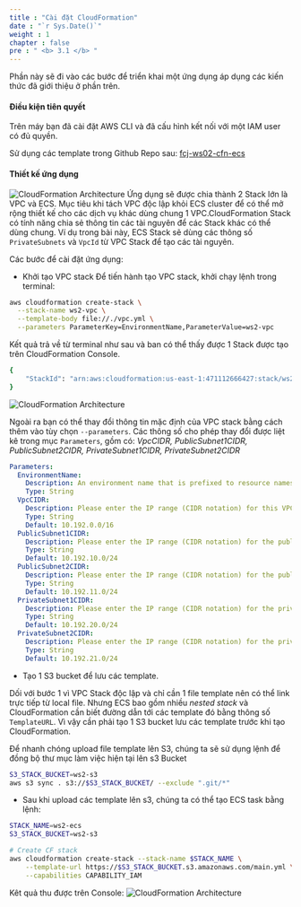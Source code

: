 ```yaml
---
title : "Cài đặt CloudFormation"
date : "`r Sys.Date()`"
weight : 1
chapter : false
pre : " <b> 3.1 </b> "
---
```


Phần này sẽ đi vào các bước để triển khai một ứng dụng áp dụng các kiến thức đã giới thiệu ở phần trên.

#### Điều kiện tiên quyết

Trên máy bạn đã cài đặt AWS CLI và đã cấu hình kết nối với một IAM user có đủ quyền.

Sử dụng các template trong Github Repo sau: [fcj-ws02-cfn-ecs](https://github.com/vanminh1701/fcj-ws02-cfn-ecs)

#### Thiết kế ứng dụng

![CloudFormation Architecture](/images/3.1-cloudformation-architecture.png)
Ứng dụng sẽ được chia thành 2 Stack lớn là VPC và ECS. Mục tiêu khi tách VPC độc lập khỏi ECS cluster để  có thể mở rộng thiết kế cho các dịch vụ khác dùng chung 1 VPC.CloudFormation Stack có tính năng chia sẻ thông tin các tài nguyên để các Stack khác có thể dùng chung. Ví dụ trong bài này, ECS Stack sẽ dùng các thông số `PrivateSubnets` và `VpcId` từ VPC Stack để tạo các tài nguyên.

Các bước để cài đặt ứng dụng:

- Khởi tạo VPC stack
  Để tiến hành tạo VPC stack, khởi chạy lệnh trong terminal:

```bash
aws cloudformation create-stack \
  --stack-name ws2-vpc \
  --template-body file://./vpc.yml \
  --parameters ParameterKey=EnvironmentName,ParameterValue=ws2-vpc
```

Kết quả trả về từ terminal như sau và ban có thể thấy được 1 Stack được tạo trên CloudFormation Console.

```sh
{
    "StackId": "arn:aws:cloudformation:us-east-1:471112666427:stack/ws2-vpc/fff8ced0-e4ba-11ee-aeef-0affc807a469"
}
```

![CloudFormation Architecture](/images/3.4-cloudformation-vpc-console.png)

Ngoài ra bạn có thể thay đổi thông tin mặc định của VPC stack bằng cách thêm vào tùy chọn `--parameters`. Các thông số cho phép thay đổi được liệt kê trong mục `Parameters`, gồm có: *VpcCIDR, PublicSubnet1CIDR, PublicSubnet2CIDR, PrivateSubnet1CIDR, PrivateSubnet2CIDR*

```yml
Parameters:
  EnvironmentName:
    Description: An environment name that is prefixed to resource names
    Type: String
  VpcCIDR:
    Description: Please enter the IP range (CIDR notation) for this VPC
    Type: String
    Default: 10.192.0.0/16
  PublicSubnet1CIDR:
    Description: Please enter the IP range (CIDR notation) for the public subnet in the first Availability Zone
    Type: String
    Default: 10.192.10.0/24
  PublicSubnet2CIDR:
    Description: Please enter the IP range (CIDR notation) for the public subnet in the second Availability Zone
    Type: String
    Default: 10.192.11.0/24
  PrivateSubnet1CIDR:
    Description: Please enter the IP range (CIDR notation) for the private subnet in the first Availability Zone
    Type: String
    Default: 10.192.20.0/24
  PrivateSubnet2CIDR:
    Description: Please enter the IP range (CIDR notation) for the private subnet in the second Availability Zone
    Type: String
    Default: 10.192.21.0/24
```

- Tạo 1 S3 bucket để lưu các template.

Dối với bước 1 vì VPC Stack độc lập và chỉ cần 1 file template nên có thể  link trực tiếp từ local file. Nhưng ECS bao gồm nhiều *nested stack* và CloudFormation cần biết đường dẫn tới các template đó bằng thông số `TemplateURL`. Vì vậy cần phải tạo 1 S3 bucket lưu các template trước khi tạo CloudFormation.

Để nhanh chóng upload file template lên S3, chúng ta sẽ sử dụng lệnh để  đồng bộ thư mục làm việc hiện tại lên s3 Bucket

```sh
S3_STACK_BUCKET=ws2-s3
aws s3 sync . s3://$S3_STACK_BUCKET/ --exclude ".git/*"
```

- Sau khi upload các template lên s3, chúng ta có thể tạo ECS task bằng lệnh:
  
```sh
STACK_NAME=ws2-ecs
S3_STACK_BUCKET=ws2-s3

# Create CF stack
aws cloudformation create-stack --stack-name $STACK_NAME \
    --template-url https://$S3_STACK_BUCKET.s3.amazonaws.com/main.yml \
    --capabilities CAPABILITY_IAM
```

Kêt quả thu được trên Console:
![CloudFormation Architecture](/images/3.5-ecs-stack.png)
